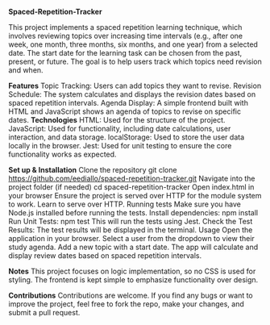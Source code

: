 **Spaced-Repetition-Tracker**

This project implements a spaced repetition learning technique, which involves reviewing topics over increasing time intervals (e.g., after one week, one month, three months, six months, and one year) from a selected date. The start date for the learning task can be chosen from the past, present, or future.
The goal is to help users track which topics need revision and when.

**Features**
Topic Tracking: Users can add topics they want to revise.
Revision Schedule: The system calculates and displays the revision dates based on spaced repetition intervals.
Agenda Display: A simple frontend built with HTML and JavaScript shows an agenda of topics to revise on specific dates.
**Technologies**
HTML: Used for the structure of the project.
JavaScript: Used for functionality, including date calculations, user interaction, and data storage.
localStorage: Used to store the user data locally in the browser.
Jest: Used for unit testing to ensure the core functionality works as expected.

**Set up & Installation**
Clone the repository
git clone https://github.com/eediallo/spaced-repetition-tracker.git
Navigate into the project folder (if needed)
 cd spaced-repetition-tracker
Open index.html in your browser
Ensure the project is served over HTTP for the module system to work. Learn to serve over HTTP.
Running tests
Make sure you have Node.js installed before running the tests.
Install dependencies:
npm install
Run Unit Tests:
npm test
This will run the tests using Jest.
Check the Test Results:
The test results will be displayed in the terminal.
Usage
Open the application in your browser.
Select a user from the dropdown to view their study agenda.
Add a new topic with a start date.
The app will calculate and display review dates based on spaced repetition intervals.

**Notes**
This project focuses on logic implementation, so no CSS is used for styling.
The frontend is kept simple to emphasize functionality over design.

**Contributions**
Contributions are welcome. If you find any bugs or want to improve the project, feel free to fork the repo, make your changes, and submit a pull request.
